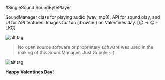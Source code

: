 #SingleSound SoundBytePlayer

SoundManager class for playing audio (wav, mp3), API for sound play, and UI for API features. Images for fun (:bowtie:) on Valentines day. [:unamused: -> :heart_eyes: -LKC]


![alt tag](https://raw.githubusercontent.com/mcolonj/SingleSound/master/Docs/IMG_3422.PNG)

> No open source software or proprietary software was used in the making of this SoundManager. Just Google ;~)

![alt tag](https://raw.githubusercontent.com/mcolonj/SingleSound/master/Docs/IMG_3423.PNG)

**Happy Valentines Day!**
